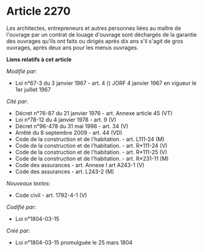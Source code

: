 # Article 2270

Les architectes, entrepreneurs et autres personnes liées au maître de l'ouvrage par un contrat de louage d'ouvrage sont
déchargés de la garantie des ouvrages qu'ils ont faits ou dirigés après dix ans s'il s'agit de gros ouvrages, après deux ans
pour les menus ouvrages.

**Liens relatifs à cet article**

_Modifié par_:

  - Loi n°67-3 du 3 janvier 1967 - art. 4 () JORF 4 janvier 1967 en vigueur le 1er juillet 1967

_Cité par_:

  - Décret n°76-87 du 21 janvier 1976 - art. Annexe article 45 (VT)
  - Loi n°78-12 du 4 janvier 1978 - art. 9 (V)
  - Décret n°96-478 du 31 mai 1996 - art. 34 (V)
  - Arrêté du 8 septembre 2009 - art. 44 (VD)
  - Code de la construction et de l'habitation. - art. L111-24 (M)
  - Code de la construction et de l'habitation. - art. R*111-24 (V)
  - Code de la construction et de l'habitation. - art. R*111-25 (V)
  - Code de la construction et de l'habitation. - art. R*231-11 (M)
  - Code des assurances - art. Annexe I art A243-1 (V)
  - Code des assurances - art. L243-2 (M)

_Nouveaux textes_:

  - Code civil - art. 1792-4-1 (V)

_Codifié par_:

  - Loi n°1804-03-15

_Créé par_:

  - Loi n°1804-03-15 promulguée le 25 mars 1804
